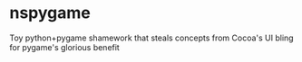 nspygame
========

Toy python+pygame shamework that steals concepts from Cocoa's UI bling for pygame's glorious benefit